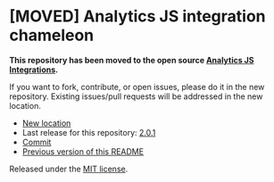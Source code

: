 
# [MOVED] Analytics JS integration chameleon

**This repository has been moved to the open source [Analytics JS Integrations](https://github.com/segmentio/analytics.js-integrations).**

If you want to fork, contribute, or open issues, please do it in the new repository. Existing issues/pull requests will be addressed in the new location.

* [New location](https://github.com/segmentio/analytics.js-integrations/tree/master/integrations/chameleon)
* Last release for this repository: [2.0.1](https://github.com/segment-integrations/analytics.js-integration-chameleon/releases/tag/2.0.1)
* [Commit](https://github.com/segmentio/analytics.js-integrations/commit/1b2b926caabdd86c0888039034e4cef9d22cc416)
* [Previous version of this README](README-OLD.md)

Released under the [MIT license](LICENSE).
